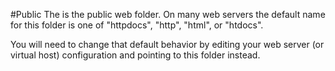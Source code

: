 #Public
The is the public web folder.
On many web servers the default name for this folder is one of "httpdocs", "http", "html", or "htdocs".

You will need to change that default behavior by editing your web server (or virtual host) configuration and pointing to this folder instead.
